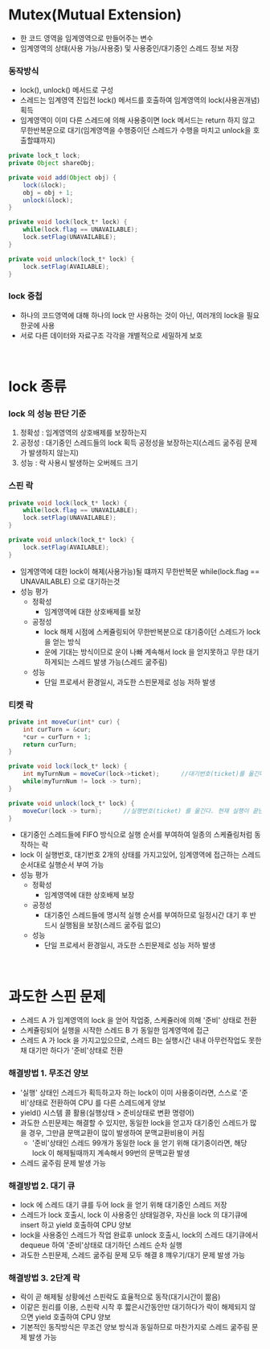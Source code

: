 # Mutex(Mutual Extension)
* 한 코드 영역을 임계영역으로 만들어주는 변수
* 임계영역의 상태(사용 가능/사용중) 및 사용중인/대기중인 스레드 정보 저장 

### 동작방식
* lock(), unlock() 메서드로 구성
* 스레드는 임계영역 진입전 lock() 메서드를 호출하여 임계영역의 lock(사용권개념) 획득
* 임계영역이 이미 다른 스레드에 의해 사용중이면 lock 메서드는 return 하지 않고 무한반복문으로 대기(임계영역을 수행중이던 스레드가 수행을 마치고 unlock을 호출할떄까지)

```java
private lock_t lock;
private Object shareObj;

private void add(Object obj) {
	lock(&lock);
	obj = obj + 1;
	unlock(&lock);
}

private void lock(lock_t* lock) {
	while(lock.flag == UNAVAILABLE);
	lock.setFlag(UNAVAILABLE);
}

private void unlock(lock_t* lock) {
	lock.setFlag(AVAILABLE);
}
```

### lock 중첩
* 하나의 코드영역에 대해 하나의 lock 만 사용하는 것이 아닌, 여러개의 lock을 필요한곳에 사용
* 서로 다른 데이터와 자료구조 각각을 개별적으로 세밀하게 보호

<br>

# lock 종류
### lock 의 성능 판단 기준
1. 정확성 : 임계영역의 상호배제를 보장하는지
2. 공정성 : 대기중인 스레드들의 lock 획득 공정성을 보장하는지(스레드 굶주림 문제가 발생하지 않는지)
3. 성능 : 락 사용시 발생하는 오버헤드 크기

### 스핀 락

```java
private void lock(lock_t* lock) {
	while(lock.flag == UNAVAILABLE);
	lock.setFlag(UNAVAILABLE);
}

private void unlock(lock_t* lock) {
	lock.setFlag(AVAILABLE);
}
```

* 임계영역에 대한 lock이 해제(사용가능)될 떄까지 무한반복문 while(lock.flag == UNAVAILABLE) 으로 대기하는것
* 성능 평가
   * 정확성
      * 임계영역에 대한 상호배제를 보장
   * 공정성
      * lock 해제 시점에 스케쥴링되어 무한반복분으로 대기중이던 스레드가 lock 을 얻는 방식
      * 운에 기대는 방식이므로 운이 나빠 계속해서 lock 을 얻지못하고 무한 대기하게되는 스레드 발생 가능(스레드 굶주림)
   * 성능
      * 단일 프로세서 환경일시, 과도한 스핀문제로 성능 저하 발생
   
### 티켓 락

```java
private int moveCur(int* cur) {
	int curTurn = &cur;
	*cur = curTurn + 1;
	return curTurn;
}

private void lock(lock_t* lock) {
	int myTurnNum = moveCur(lock->ticket);		//대기번호(ticket)를 옮긴다. 마지막 대기번호 + 1 를 반환한다.
	while(myTurnNum != lock -> turn);
}

private void unlock(lock_t* lock) {
	moveCur(lock -> turn);		//실행번호(ticket) 를 옮긴다. 현재 실행이 끝난 실행번호 + 1 를 반환한다.
}
```

* 대기중인 스레드들에 FIFO 방식으로 실행 순서를 부여하여 일종의 스케쥴링처럼 동작하는 락
* lock 이 실행번호, 대기번호 2개의 상태를 가지고있어, 임계영역에 접근하는 스레드 순서대로 실행순서 부여 가능
* 성능 평가
   * 정확성
      * 임계영역에 대한 상호배제 보장
   * 공정성
      * 대기중인 스레드들에 명시적 실행 순서를 부여하므로 일정시간 대기 후 반드시 실행됨을 보장(스레드 굶주림 없으)
   * 성능
      * 단일 프로세서 환경일시, 과도한 스핀문제로 성능 저하 발생

<br>

# 과도한 스핀 문제
* 스레드 A 가 임계영역의 lock 을 얻어 작업중, 스케쥴러에 의해 '준비' 상태로 전환
* 스케쥴링되어 실행을 시작한 스레드 B 가 동일한 임계영역에 접근
* 스레드 A 가 lock 을 가지고있으므로, 스레드 B는 실행시간 내내 아무런작업도 못한채 대기만 하다가 '준비'상태로 전환

### 해결방법 1. 무조건 양보
* '실행' 상태인 스레드가 획득하고자 하는 lock이 이미 사용중이라면, 스스로 '준비'상태로 전환하여 CPU 를 다른 스레드에게 양보
* yield() 시스템 콜 활용(실행상태 > 준비상태로 변환 명령어)
* 과도한 스핀문제는 해결할 수 있지만, 동일한 lock을 얻고자 대기중인 스레드가 많을 경우, 그만큼 문맥교환이 많이 발생하여 문맥교환비용이 커짐
   * '준비'상태인 스레드 99개가 동일한 lock 을 얻기 위해 대기중이라면, 해당 lock 이 해제될때까지 계속해서 99번의 문맥교환 발생
* 스레드 굶주림 문제 발생 가능

### 해결방법 2. 대기 큐
* lock 에 스레드 대기 큐를 두어 lock 을 얻기 위해 대기중인 스레드 저장
* 스레드가 lock 호출시, lock 이 사용중인 상태일경우, 자신을 lock 의 대기큐에 insert 하고 yield 호출하여 CPU 양보
* lock을 사용중인 스레드가 작업 완료후 unlock 호출시, lock의 스레드 대기큐에서 dequeue 하여 '준비'상태로 대기하던 스레드 순차 실행
* 과도한 스핀문제, 스레드 굶주림 문제 모두 해결
8 꺠우기/대기 문제 발생 가능

### 해결방법 3. 2단계 락
* 락이 곧 해제될 상황에선 스핀락도 효율적으로 동작(대기시간이 짦음)
* 이같은 원리를 이용, 스핀락 시작 후 짧은시간동안만 대기하다가 락이 해제되지 않으면 yield 호출하여 CPU 양보
* 기본적인 동작방식은 무조건 양보 방식과 동일하므로 마찬가지로 스레드 굶주림 문제 발생 가능